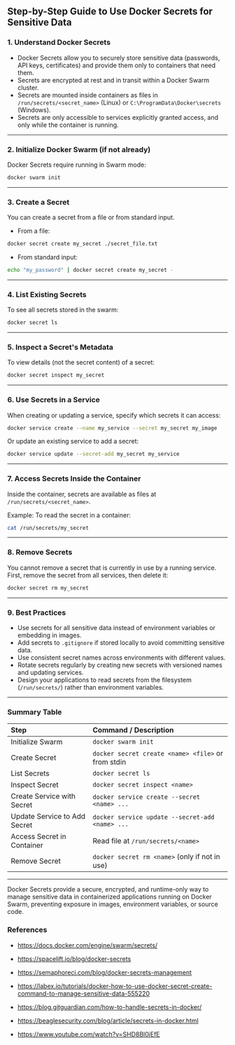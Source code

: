 ## Step-by-Step Guide to Use Docker Secrets for Sensitive Data

### 1. Understand Docker Secrets

- Docker Secrets allow you to securely store sensitive data (passwords, API keys, certificates) and provide them only to containers that need them.
- Secrets are encrypted at rest and in transit within a Docker Swarm cluster.
- Secrets are mounted inside containers as files in `/run/secrets/<secret_name>` (Linux) or `C:\ProgramData\Docker\secrets` (Windows).
- Secrets are only accessible to services explicitly granted access, and only while the container is running.

---

### 2. Initialize Docker Swarm (if not already)

Docker Secrets require running in Swarm mode:

```bash
docker swarm init
```


---

### 3. Create a Secret

You can create a secret from a file or from standard input.

- From a file:

```bash
docker secret create my_secret ./secret_file.txt
```

- From standard input:

```bash
echo "my_password" | docker secret create my_secret -
```


---

### 4. List Existing Secrets

To see all secrets stored in the swarm:

```bash
docker secret ls
```


---

### 5. Inspect a Secret's Metadata

To view details (not the secret content) of a secret:

```bash
docker secret inspect my_secret
```


---

### 6. Use Secrets in a Service

When creating or updating a service, specify which secrets it can access:

```bash
docker service create --name my_service --secret my_secret my_image
```

Or update an existing service to add a secret:

```bash
docker service update --secret-add my_secret my_service
```


---

### 7. Access Secrets Inside the Container

Inside the container, secrets are available as files at `/run/secrets/<secret_name>`.

Example: To read the secret in a container:

```bash
cat /run/secrets/my_secret
```


---

### 8. Remove Secrets

You cannot remove a secret that is currently in use by a running service. First, remove the secret from all services, then delete it:

```bash
docker secret rm my_secret
```


---

### 9. Best Practices

- Use secrets for all sensitive data instead of environment variables or embedding in images.
- Add secrets to `.gitignore` if stored locally to avoid committing sensitive data.
- Use consistent secret names across environments with different values.
- Rotate secrets regularly by creating new secrets with versioned names and updating services.
- Design your applications to read secrets from the filesystem (`/run/secrets/`) rather than environment variables.

---

### Summary Table

| Step | Command / Description |
| :-- | :-- |
| Initialize Swarm | `docker swarm init` |
| Create Secret | `docker secret create <name> <file>` or from stdin |
| List Secrets | `docker secret ls` |
| Inspect Secret | `docker secret inspect <name>` |
| Create Service with Secret | `docker service create --secret <name> ...` |
| Update Service to Add Secret | `docker service update --secret-add <name> ...` |
| Access Secret in Container | Read file at `/run/secrets/<name>` |
| Remove Secret | `docker secret rm <name>` (only if not in use) |


---

Docker Secrets provide a secure, encrypted, and runtime-only way to manage sensitive data in containerized applications running on Docker Swarm, preventing exposure in images, environment variables, or source code.

### References
- https://docs.docker.com/engine/swarm/secrets/

- https://spacelift.io/blog/docker-secrets

- https://semaphoreci.com/blog/docker-secrets-management

- https://labex.io/tutorials/docker-how-to-use-docker-secret-create-command-to-manage-sensitive-data-555220

- https://blog.gitguardian.com/how-to-handle-secrets-in-docker/

- https://beaglesecurity.com/blog/article/secrets-in-docker.html

- https://www.youtube.com/watch?v=SHD8Bl0jEfE


